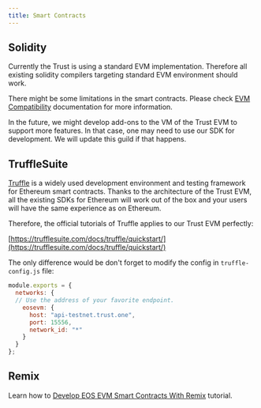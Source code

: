 ```yaml
---
title: Smart Contracts
---
```


## Solidity

Currently the Trust is using a standard EVM implementation. Therefore all existing solidity compilers targeting standard EVM environment should work.

There might be some limitations in the smart contracts. Please check [EVM Compatibility](./20_compatibility/index.md) documentation for more information.

In the future, we might develop add-ons to the VM of the Trust EVM to support more features. In that case, one may need to use our SDK for development. We will update this guild if that happens.

## TruffleSuite

[Truffle](https://www.trufflesuite.com/) is a widely used development environment and testing framework for Ethereum smart contracts. Thanks to the architecture of the Trust EVM, all the existing SDKs for Ethereum will work out of the box and your users will have the same experience as on Ethereum.

Therefore, the official tutorials of Truffle applies to our Trust EVM perfectly:

[https://trufflesuite.com/docs/truffle/quickstart/](https://trufflesuite.com/docs/truffle/quickstart/)

The only difference would be don't forget to modify the config in `truffle-config.js` file:

```javascript
module.exports = {
  networks: {
  // Use the address of your favorite endpoint.
    eosevm: {
      host: "api-testnet.trust.one",
      port: 15556,
      network_id: "*"
    }
  }
};

```

## Remix

Learn how to [Develop EOS EVM Smart Contracts With Remix](./develop-trust-smart-contracts-with-remix.md) tutorial.
